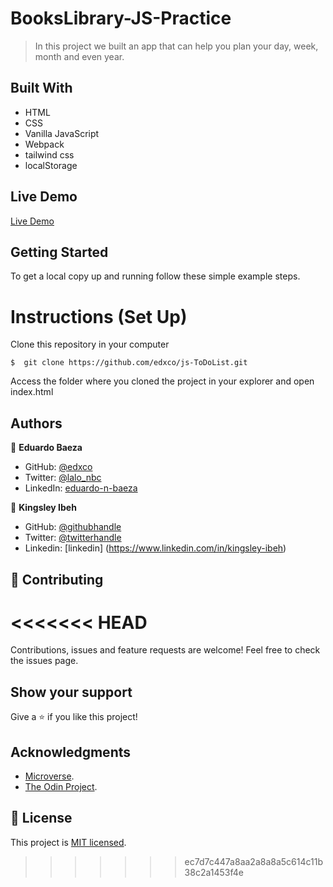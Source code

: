 # BooksLibrary-JS-Practice

> In this project we built an app that can help you plan your day, week, month and even year. 

## Built With

- HTML
- CSS
- Vanilla JavaScript
- Webpack
- tailwind css
- localStorage

## Live Demo
[Live Demo](https://edxco.github.io/js-ToDoList/)

## Getting Started

To get a local copy up and running follow these simple example steps.

# Instructions (Set Up)

Clone this repository in your computer
```
$  git clone https://github.com/edxco/js-ToDoList.git
```
Access the folder where you cloned the project in your explorer and open index.html

## Authors

👤 **Eduardo Baeza**

- GitHub: [@edxco](https://github.com/edxco/)
- Twitter: [@lalo_nbc](https://twitter.com/lalo_nbc/)
- LinkedIn: [eduardo-n-baeza](https://www.linkedin.com/in/eduardo-n-baeza/)

👤 **Kingsley Ibeh**

- GitHub: [@githubhandle](https://github.com/Kingobaino1)
- Twitter: [@twitterhandle](https://twitter.com/ibehkingso)
- Linkedin: [linkedin] (https://www.linkedin.com/in/kingsley-ibeh)

## 🤝 Contributing
<<<<<<< HEAD
=======

Contributions, issues and feature requests are welcome!
Feel free to check the issues page.

## Show your support

Give a ⭐️ if you like this project!

## Acknowledgments

- [Microverse](https://www.microverse.org/).
- [The Odin Project](https://www.theodinproject.com/).

## 📝 License

This project is [MIT licensed](https://github.com/chubaquelo/re-former/blob/form/LICENSE).
>>>>>>> ec7d7c447a8aa2a8a8a5c614c11b38c2a1453f4e

